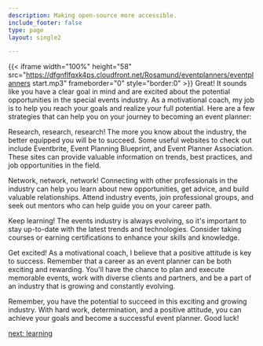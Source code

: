 ```yaml
---
description: Making open-source more accessible.
include_footer: false
type: page
layout: single2

---
```


{{< iframe width="100%" height="58" src="https://dfgnflfqxk4ps.cloudfront.net/Rosamund/eventplanners/eventplanners start.mp3" frameborder="0" style="border:0" >}}
Great! It sounds like you have a clear goal in mind and are excited about the potential opportunities in the special events industry. As a motivational coach, my job is to help you reach your goals and realize your full potential. Here are a few strategies that can help you on your journey to becoming an event planner:

Research, research, research! The more you know about the industry, the better equipped you will be to succeed. Some useful websites to check out include Eventbrite, Event Planning Blueprint, and Event Planner Association. These sites can provide valuable information on trends, best practices, and job opportunities in the field.

Network, network, network! Connecting with other professionals in the industry can help you learn about new opportunities, get advice, and build valuable relationships. Attend industry events, join professional groups, and seek out mentors who can help guide you on your career path.

Keep learning! The events industry is always evolving, so it's important to stay up-to-date with the latest trends and technologies. Consider taking courses or earning certifications to enhance your skills and knowledge.

Get excited! As a motivational coach, I believe that a positive attitude is key to success. Remember that a career as an event planner can be both exciting and rewarding. You'll have the chance to plan and execute memorable events, work with diverse clients and partners, and be a part of an industry that is growing and constantly evolving.

Remember, you have the potential to succeed in this exciting and growing industry. With hard work, determination, and a positive attitude, you can achieve your goals and become a successful event planner. Good luck!


<a href="https://workdojos.com/eventplanners/learning">next: learning</a>
